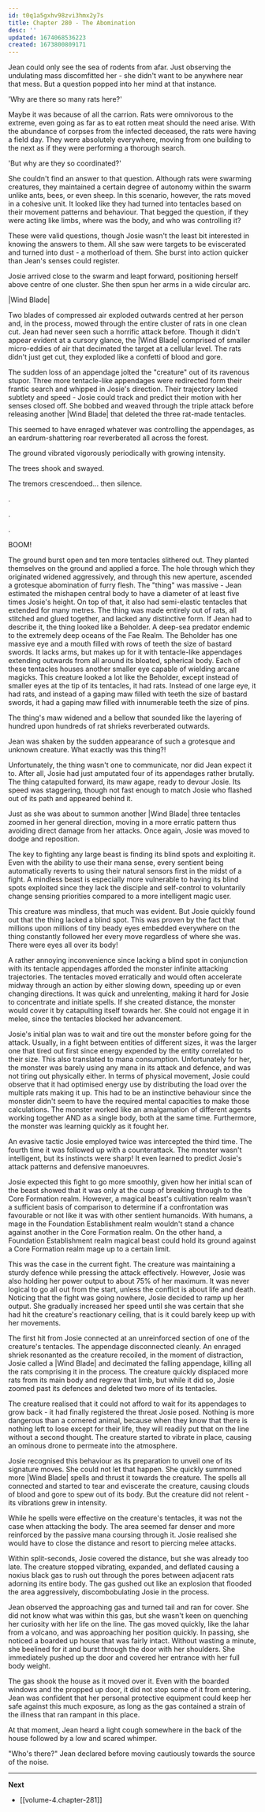 ```yaml
---
id: t0q1a5gxhv98zvi3hmx2y7s
title: Chapter 280 - The Abomination
desc: ''
updated: 1674068536223
created: 1673800809171
---
```


Jean could only see the sea of rodents from afar. Just observing the undulating mass discomfitted her - she didn't want to be anywhere near that mess. But a question popped into her mind at that instance.

'Why are there so many rats here?'

Maybe it was because of all the carrion. Rats were omnivorous to the extreme, even going as far as to eat rotten meat should the need arise. With the abundance of corpses from the infected deceased, the rats were having a field day. They were absolutely everywhere, moving from one building to the next as if they were performing a thorough search.

'But why are they so coordinated?'

She couldn't find an answer to that question. Although rats were swarming creatures, they maintained a certain degree of autonomy within the swarm unlike ants, bees, or even sheep. In this scenario, however, the rats moved in a cohesive unit. It looked like they had turned into tentacles based on their movement patterns and behaviour. That begged the question, if they were acting like limbs, where was the body, and who was controlling it?

These were valid questions, though Josie wasn't the least bit interested in knowing the answers to them. All she saw were targets to be eviscerated and turned into dust - a motherload of them. She burst into action quicker than Jean's senses could register.

Josie arrived close to the swarm and leapt forward, positioning herself above centre of one cluster. She then spun her arms in a wide circular arc.

|Wind Blade|

Two blades of compressed air exploded outwards centred at her person and, in the process, mowed through the entire cluster of rats in one clean cut. Jean had never seen such a horrific attack before. Though it didn't appear evident at a cursory glance, the |Wind Blade| comprised of smaller micro-eddies of air that decimated the target at a cellular level. The rats didn't just get cut, they exploded like a confetti of blood and gore.

The sudden loss of an appendage jolted the "creature" out of its ravenous stupor. Three more tentacle-like appendages were redirected form their frantic search and whipped in Josie's direction. Their trajectory lacked subtlety and speed - Josie could track and predict their motion with her senses closed off. She bobbed and weaved through the triple attack before releasing another |Wind Blade| that deleted the three rat-made tentacles.

This seemed to have enraged whatever was controlling the appendages, as an eardrum-shattering roar reverberated all across the forest.

The ground vibrated vigorously periodically with growing intensity.

The trees shook and swayed.

The tremors crescendoed... then silence.

.

.

.

BOOM!

The ground burst open and ten more tentacles slithered out. They planted themselves on the ground and applied a force. The hole through which they originated widened aggressively, and through this new aperture, ascended a grotesque abomination of furry flesh. The "thing" was massive - Jean estimated the mishapen central body to have a diameter of at least five times Josie's height. On top of that, it also had semi-elastic tentacles that extended for many metres. The thing was made entirely out of rats, all stitched and glued together, and lacked any distinctive form. If Jean had to describe it, the thing looked like a Beholder. A deep-sea predator endemic to the extremely deep oceans of the Fae Realm. The Beholder has one massive eye and a mouth filled with rows of teeth the size of bastard swords. It lacks arms, but makes up for it with tentacle-like appendages extending outwards from all around its bloated, spherical body. Each of these tentacles houses another smaller eye capable of wielding arcane magicks. This creature looked a lot like the Beholder, except instead of smaller eyes at the tip of its tentacles, it had rats. Instead of one large eye, it had rats, and instead of a gaping maw filled with teeth the size of bastard swords, it had a gaping maw filled with innumerable teeth the size of pins.

The thing's maw widened and a bellow that sounded like the layering of hundred upon hundreds of rat shrieks reverberated outwards.

Jean was shaken by the sudden appearance of such a grotesque and unknown creature. What exactly was this thing?!

Unfortunately, the thing wasn't one to communicate, nor did Jean expect it to. After all, Josie had just amputated four of its appendages rather brutally. The thing catapulted forward, its maw agape, ready to devour Josie. Its speed was staggering, though not fast enough to match Josie who flashed out of its path and appeared behind it.

Just as she was about to summon another |Wind Blade| three tentacles zoomed in her general direction, moving in a more erratic pattern thus avoiding direct damage from her attacks. Once again, Josie was moved to dodge and reposition.

The key to fighting any large beast is finding its blind spots and exploiting it. Even with the ability to use their mana sense, every sentient being automatically reverts to using their natural sensors first in the midst of a fight. A mindless beast is especially more vulnerable to having its blind spots exploited since they lack the disciple and self-control to voluntarily change sensing priorities compared to a more intelligent magic user.

This creature was mindless, that much was evident. But Josie quickly found out that the thing lacked a blind spot. This was proven by the fact that millions upon millions of tiny beady eyes embedded everywhere on the thing constantly followed her every move regardless of where she was. There were eyes all over its body!

A rather annoying inconvenience since lacking a blind spot in conjunction with its tentacle appendages afforded the monster infinite attacking trajectories. The tentacles moved erratically and would often accelerate midway through an action by either slowing down, speeding up or even changing directions. It was quick and unrelenting, making it hard for Josie to concentrate and initiate spells. If she created distance, the monster would cover it by catapulting itself towards her. She could not engage it in melee, since the tentacles blocked her advancement.

Josie's initial plan was to wait and tire out the monster before going for the attack. Usually, in a fight between entities of different sizes, it was the larger one that tired out first since energy expended by the entity correlated to their size. This also translated to mana consumption. Unfortunately for her, the monster was barely using any mana in its attack and defence, and was not tiring out physically either. In terms of physical movement, Josie could observe that it had optimised energy use by distributing the load over the multiple rats making it up. This had to be an instinctive behaviour since the monster didn't seem to have the required mental capacities to make those calculations. The monster worked like an amalgamation of different agents working together AND as a single body, both at the same time. Furthermore, the monster was learning quickly as it fought her.

An evasive tactic Josie employed twice was intercepted the third time. The fourth time it was followed up with a counterattack. The monster wasn't intelligent, but its instincts were sharp! It even learned to predict Josie's attack patterns and defensive manoeuvres.

Josie expected this fight to go more smoothly, given how her initial scan of the beast showed that it was only at the cusp of breaking through to the Core Formation realm. However, a magical beast's cultivation realm wasn't a sufficient basis of comparison to determine if a confrontation was favourable or not like it was with other sentient humanoids. With humans, a mage in the Foundation Establishment realm wouldn't stand a chance against another in the Core Formation realm. On the other hand, a Foundation Establishment realm magical beast could hold its ground against a Core Formation realm mage up to a certain limit.

This was the case in the current fight. The creature was maintaining a sturdy defence while pressing the attack effectively. However, Josie was also holding her power output to about 75% of her maximum. It was never logical to go all out from the start, unless the conflict is about life and death. Noticing that the fight was going nowhere, Josie decided to ramp up her output. She gradually increased her speed until she was certain that she had hit the creature's reactionary ceiling, that is it could barely keep up with her movements.

The first hit from Josie connected at an unreinforced section of one of the creature's tentacles. The appendage disconnected cleanly. An enraged shriek resonanted as the creature recoiled, in the moment of distraction, Josie called a |Wind Blade| and decimated the falling appendage, killing all the rats comprising it in the process. The creature quickly displaced more rats from its main body and regrew that limb, but while it did so, Josie zoomed past its defences and deleted two more of its tentacles.

The creature realised that it could not afford to wait for its appendages to grow back - it had finally registered the threat Josie posed. Nothing is more dangerous than a cornered animal, because when they know that there is nothing left to lose except for their life, they will readily put that on the line without a second thought. The creature started to vibrate in place, causing an ominous drone to permeate into the atmosphere.

Josie recognised this behaviour as its preparation to unveil one of its signature moves. She could not let that happen. She quickly summoned more |Wind Blade| spells and thrust it towards the creature. The spells all connected and started to tear and eviscerate the creature, causing clouds of blood and gore to spew out of its body. But the creature did not relent - its vibrations grew in intensity.

While he spells were effective on the creature's tentacles, it was not the case when attacking the body. The area seemed far denser and more reinforced by the passive mana coursing through it. Josie realised she would have to close the distance and resort to piercing melee attacks.

Within split-seconds, Josie covered the distance, but she was already too late. The creature stopped vibrating, expanded, and deflated causing a noxius black gas to rush out through the pores between adjacent rats adorning its entire body. The gas gushed out like an explosion that flooded the area aggressively, discombobulating Josie in the process.

Jean observed the approaching gas and turned tail and ran for cover. She did not know what was within this gas, but she wasn't keen on quenching her curiosity with her life on the line. The gas moved quickly, like the lahar from a volcano, and was approaching her position quickly. In passing, she noticed a boarded up house that was fairly intact. Without wasting a minute, she beelined for it and burst through the door with her shoulders. She immediately pushed up the door and covered her entrance with her full body weight.

The gas shook the house as it moved over it. Even with the boarded windows and the propped up door, it did not stop some of it from entering. Jean was confident that her personal protective equipment could keep her safe against this much exposure, as long as the gas contained a strain of the illness that ran rampant in this place.

At that moment, Jean heard a light cough somewhere in the back of the house followed by a low and scared whimper.

"Who's there?" Jean declared before moving cautiously towards the source of the noise.

____

**Next**
* [[volume-4.chapter-281]]